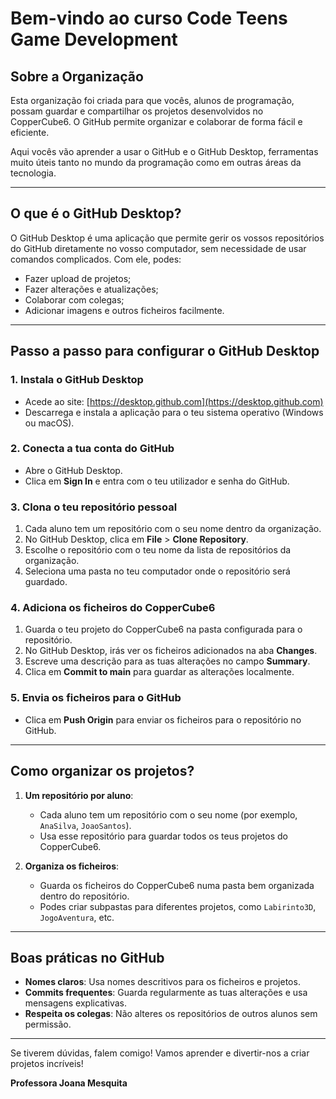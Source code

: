 ﻿# Bem-vindo ao curso Code Teens Game Development

## Sobre a Organização

Esta organização foi criada para que vocês, alunos de programação, possam guardar e compartilhar os projetos desenvolvidos no CopperCube6. O GitHub permite organizar e colaborar de forma fácil e eficiente.

Aqui vocês vão aprender a usar o GitHub e o GitHub Desktop, ferramentas muito úteis tanto no mundo da programação como em outras áreas da tecnologia.

---

## O que é o GitHub Desktop?

O GitHub Desktop é uma aplicação que permite gerir os vossos repositórios do GitHub diretamente no vosso computador, sem necessidade de usar comandos complicados. Com ele, podes:

- Fazer upload de projetos;
- Fazer alterações e atualizações;
- Colaborar com colegas;
- Adicionar imagens e outros ficheiros facilmente.

---

## Passo a passo para configurar o GitHub Desktop

### 1. Instala o GitHub Desktop

- Acede ao site: [https://desktop.github.com](https://desktop.github.com)
- Descarrega e instala a aplicação para o teu sistema operativo (Windows ou macOS).

### 2. Conecta a tua conta do GitHub

- Abre o GitHub Desktop.
- Clica em **Sign In** e entra com o teu utilizador e senha do GitHub.

### 3. Clona o teu repositório pessoal

1. Cada aluno tem um repositório com o seu nome dentro da organização.
2. No GitHub Desktop, clica em **File** > **Clone Repository**.
3. Escolhe o repositório com o teu nome da lista de repositórios da organização.
4. Seleciona uma pasta no teu computador onde o repositório será guardado.

### 4. Adiciona os ficheiros do CopperCube6

1. Guarda o teu projeto do CopperCube6 na pasta configurada para o repositório.
2. No GitHub Desktop, irás ver os ficheiros adicionados na aba **Changes**.
3. Escreve uma descrição para as tuas alterações no campo **Summary**.
4. Clica em **Commit to main** para guardar as alterações localmente.

### 5. Envia os ficheiros para o GitHub

- Clica em **Push Origin** para enviar os ficheiros para o repositório no GitHub.

---

## Como organizar os projetos?

1. **Um repositório por aluno**:

   - Cada aluno tem um repositório com o seu nome (por exemplo, `AnaSilva`, `JoaoSantos`).
   - Usa esse repositório para guardar todos os teus projetos do CopperCube6.

2. **Organiza os ficheiros**:

   - Guarda os ficheiros do CopperCube6 numa pasta bem organizada dentro do repositório.
   - Podes criar subpastas para diferentes projetos, como `Labirinto3D`, `JogoAventura`, etc.

---

## Boas práticas no GitHub

- **Nomes claros**: Usa nomes descritivos para os ficheiros e projetos.
- **Commits frequentes**: Guarda regularmente as tuas alterações e usa mensagens explicativas.
- **Respeita os colegas**: Não alteres os repositórios de outros alunos sem permissão.

---

Se tiverem dúvidas, falem comigo! Vamos aprender e divertir-nos a criar projetos incríveis!

**Professora Joana Mesquita**

